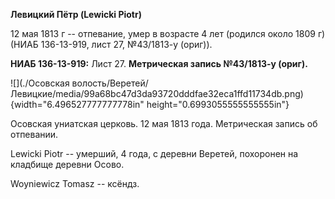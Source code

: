 **Левицкий Пётр (Lewicki Piotr)**

12 мая 1813 г -- отпевание, умер в возрасте 4 лет (родился около 1809 г)
(НИАБ 136-13-919, лист 27, №43/1813-у (ориг)).

**НИАБ 136-13-919:** Лист 27. **Метрическая запись №43/1813-у (ориг).**

![](./Осовская волость/Веретей/Левицкие/media/99a68bc47d3da93720dddfae32eca1ffd11734db.png){width="6.496527777777778in"
height="0.6993055555555555in"}

Осовская униатская церковь. 12 мая 1813 года. Метрическая запись об
отпевании.

Lewicki Piotr -- умерший, 4 года, с деревни Веретей, похоронен на
кладбище деревни Осово.

Woyniewicz Tomasz -- ксёндз.
